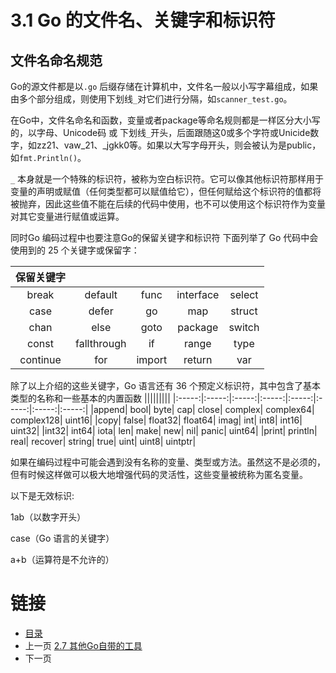 # 3.1 Go 的文件名、关键字和标识符
## 文件名命名规范
Go的源文件都是以`.go` 后缀存储在计算机中，文件名一般以小写字幕组成，如果由多个部分组成，则使用下划线`_`对它们进行分隔，如`scanner_test.go`。

在Go中，文件名命名和函数，变量或者package等命名规则都是一样区分大小写的，以字母、Unicode码 或 下划线`_`开头，后面跟随这0或多个字符或Unicide数字，如zz21、vaw_21、_jgkk0等。如果以大写字母开头，则会被认为是public，如`fmt.Println()`。

`_` 本身就是一个特殊的标识符，被称为空白标识符。它可以像其他标识符那样用于变量的声明或赋值（任何类型都可以赋值给它），但任何赋给这个标识符的值都将被抛弃，因此这些值不能在后续的代码中使用，也不可以使用这个标识符作为变量对其它变量进行赋值或运算。

同时Go 编码过程中也要注意Go的保留关键字和标识符
下面列举了 Go 代码中会使用到的 25 个关键字或保留字：

|保留关键字|||||
| :-----: | :----: | :----: | :----: | :----: |
| break | default | func | interface | select |
| case | defer | go | map | struct |
| chan | else | goto | package | switch |
| const | fallthrough | if | range | type |
| continue | for | import | return | var |

除了以上介绍的这些关键字，Go 语言还有 36 个预定义标识符，其中包含了基本类型的名称和一些基本的内置函数
|||||||||
|:-----:|:-----:|:-----:|:-----:|:-----:|:-----:|:-----:|:-----:|
|append|	bool|	byte|	cap|	close|	complex|	complex64|	complex128|	uint16|
|copy|	false|	float32|	float64|	imag|	int|	int8|	int16|	uint32|
|int32|	int64|	iota|	len|	make|	new|	nil|	panic|	uint64|
|print|	println|	real|	recover|	string|	true|	uint|	uint8|	uintptr|
				
				
				
如果在编码过程中可能会遇到没有名称的变量、类型或方法。虽然这不是必须的，但有时候这样做可以极大地增强代码的灵活性，这些变量被统称为匿名变量。				
				

以下是无效标识:

1ab（以数字开头）

case（Go 语言的关键字）

a+b（运算符是不允许的）


# 链接
* [目录](./directory.md)
* 上一页 [2.7 其他Go自带的工具](2-4.md)
* 下一页 